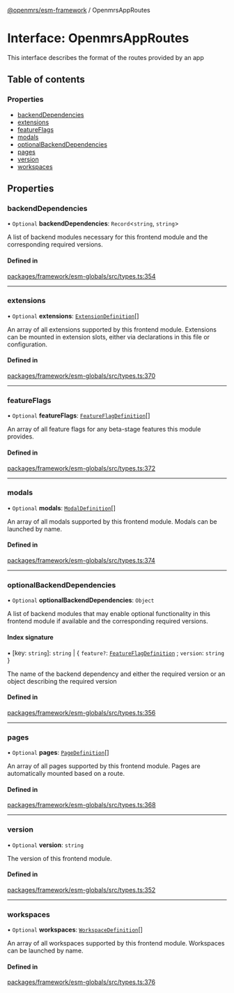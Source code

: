 [@openmrs/esm-framework](../API.md) / OpenmrsAppRoutes

# Interface: OpenmrsAppRoutes

This interface describes the format of the routes provided by an app

## Table of contents

### Properties

- [backendDependencies](OpenmrsAppRoutes.md#backenddependencies)
- [extensions](OpenmrsAppRoutes.md#extensions)
- [featureFlags](OpenmrsAppRoutes.md#featureflags)
- [modals](OpenmrsAppRoutes.md#modals)
- [optionalBackendDependencies](OpenmrsAppRoutes.md#optionalbackenddependencies)
- [pages](OpenmrsAppRoutes.md#pages)
- [version](OpenmrsAppRoutes.md#version)
- [workspaces](OpenmrsAppRoutes.md#workspaces)

## Properties

### backendDependencies

• `Optional` **backendDependencies**: `Record`<`string`, `string`\>

A list of backend modules necessary for this frontend module and the corresponding required versions.

#### Defined in

[packages/framework/esm-globals/src/types.ts:354](https://github.com/openmrs/openmrs-esm-core/blob/main/packages/framework/esm-globals/src/types.ts#L354)

___

### extensions

• `Optional` **extensions**: [`ExtensionDefinition`](../API.md#extensiondefinition)[]

An array of all extensions supported by this frontend module. Extensions can be mounted in extension slots, either via declarations in this file or configuration.

#### Defined in

[packages/framework/esm-globals/src/types.ts:370](https://github.com/openmrs/openmrs-esm-core/blob/main/packages/framework/esm-globals/src/types.ts#L370)

___

### featureFlags

• `Optional` **featureFlags**: [`FeatureFlagDefinition`](FeatureFlagDefinition.md)[]

An array of all feature flags for any beta-stage features this module provides.

#### Defined in

[packages/framework/esm-globals/src/types.ts:372](https://github.com/openmrs/openmrs-esm-core/blob/main/packages/framework/esm-globals/src/types.ts#L372)

___

### modals

• `Optional` **modals**: [`ModalDefinition`](../API.md#modaldefinition)[]

An array of all modals supported by this frontend module. Modals can be launched by name.

#### Defined in

[packages/framework/esm-globals/src/types.ts:374](https://github.com/openmrs/openmrs-esm-core/blob/main/packages/framework/esm-globals/src/types.ts#L374)

___

### optionalBackendDependencies

• `Optional` **optionalBackendDependencies**: `Object`

A list of backend modules that may enable optional functionality in this frontend module if available and the corresponding required versions.

#### Index signature

▪ [key: `string`]: `string` \| { `feature?`: [`FeatureFlagDefinition`](FeatureFlagDefinition.md) ; `version`: `string`  }

The name of the backend dependency and either the required version or an object describing the required version

#### Defined in

[packages/framework/esm-globals/src/types.ts:356](https://github.com/openmrs/openmrs-esm-core/blob/main/packages/framework/esm-globals/src/types.ts#L356)

___

### pages

• `Optional` **pages**: [`PageDefinition`](../API.md#pagedefinition)[]

An array of all pages supported by this frontend module. Pages are automatically mounted based on a route.

#### Defined in

[packages/framework/esm-globals/src/types.ts:368](https://github.com/openmrs/openmrs-esm-core/blob/main/packages/framework/esm-globals/src/types.ts#L368)

___

### version

• `Optional` **version**: `string`

The version of this frontend module.

#### Defined in

[packages/framework/esm-globals/src/types.ts:352](https://github.com/openmrs/openmrs-esm-core/blob/main/packages/framework/esm-globals/src/types.ts#L352)

___

### workspaces

• `Optional` **workspaces**: [`WorkspaceDefinition`](../API.md#workspacedefinition)[]

An array of all workspaces supported by this frontend module. Workspaces can be launched by name.

#### Defined in

[packages/framework/esm-globals/src/types.ts:376](https://github.com/openmrs/openmrs-esm-core/blob/main/packages/framework/esm-globals/src/types.ts#L376)
